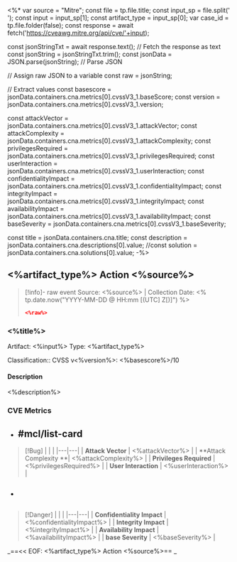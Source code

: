 <%*
var source = "Mitre";
const file = tp.file.title;
const input_sp = file.split(' '); 
const input = input_sp[1];
const artifact_type = input_sp[0];
var case_id = tp.file.folder(false);
const response = await fetch('https://cveawg.mitre.org/api/cve/'+input);

const jsonStringTxt = await response.text(); // Fetch the response as text
const jsonString = jsonStringTxt.trim();
const jsonData = JSON.parse(jsonString); // Parse JSON

// Assign raw JSON to a variable
const raw = jsonString;

// Extract values
const basescore = jsonData.containers.cna.metrics[0].cvssV3_1.baseScore; 
const version = jsonData.containers.cna.metrics[0].cvssV3_1.version; 

const attackVector = jsonData.containers.cna.metrics[0].cvssV3_1.attackVector;
const attackComplexity = jsonData.containers.cna.metrics[0].cvssV3_1.attackComplexity;
const privilegesRequired = jsonData.containers.cna.metrics[0].cvssV3_1.privilegesRequired;
const userInteraction = jsonData.containers.cna.metrics[0].cvssV3_1.userInteraction;
const confidentialityImpact = jsonData.containers.cna.metrics[0].cvssV3_1.confidentialityImpact;
const integrityImpact = jsonData.containers.cna.metrics[0].cvssV3_1.integrityImpact; 
const availabilityImpact = jsonData.containers.cna.metrics[0].cvssV3_1.availabilityImpact;
const baseSeverity = jsonData.containers.cna.metrics[0].cvssV3_1.baseSeverity;

const title = jsonData.containers.cna.title;
const description = jsonData.containers.cna.descriptions[0].value;
//const solution = jsonData.containers.cna.solutions[0].value;
-%>
## <%artifact_type%> Action <%source%>

>[!info]- raw event
>Source: <%source%> | Collection Date: <% tp.date.now("YYYY-MM-DD @ HH:mm [(UTC] Z[)]") %>
> 
> ```json
> <%raw%> 
> ```

### <%title%>

Artifact: <%input%>
Type: <%artifact_type%>

Classification:: CVSS v<%version%>: <%basescore%>/10

#### Description

<%description%>

### CVE Metrics

-  ##  #mcl/list-card
>[!Bug] | | |
> |---|---|
> | **Attack Vector** | <%attackVector%> |
> | **Attack Complexity **| <%attackComplexity%> |
> | **Privileges Required** | <%privilegesRequired%> |
> | **User Interaction** | <%userInteraction%> |

-  ##
>[!Danger] | | |
>|---|---|
>| **Confidentiality Impact** | <%confidentialityImpact%> |
>| **Integrity Impact** | <%integrityImpact%> |
>| **Availability Impact** | <%availabilityImpact%> |
>| **base Severity** | <%baseSeverity%> |


_==<< EOF:  <%artifact_type%> Action <%source%>== _